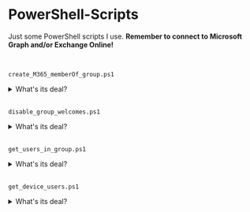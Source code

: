 # PowerShell-Scripts
Just some PowerShell scripts I use.
**Remember to connect to Microsoft Graph and/or Exchange Online!**

<br>

`create_M365_memberOf_group.ps1`
<details>
<summary>What's its deal?</summary>
  
> This script takes a group name & email nickname  
> Checks if there are groups called `groupName`, `groupName+"_Manual"`, `groupName+"_Dynamic"`  
> If there aren't, it makes them  
> Most importantly, it gives the group `groupName` the dynamic rule `"user.memberof -any (group.objectId -in ['$($group_manual.id)', '$($group_dynamic.id)'])"`
</details>
<br>

`disable_group_welcomes.ps1`
<details>
<summary>What's its deal?</summary>

> Gets all your M365 groups  
> Checks if they have welcome messages enabled
> If they do, it turns them off  
</details>
<br>

`get_users_in_group.ps1`
<details>
<summary>What's its deal?</summary>

> Exactly what it says on the tin  
> Takes a `GroupID` as input  
</details>
<br>

`get_device_users.ps1`
<details>
<summary>What's its deal?</summary>

> Using the Microsoft Graph ==Beta==  
> It gets all the registered devices  
> Gets what userid most recently signed in  
> Gets that user's display name  
> Displays it all in a `Format-Table` table  
</details>
<br>

